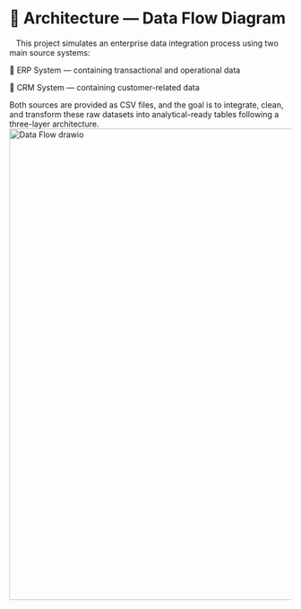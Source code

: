 # 🧩 Architecture — Data Flow Diagram
&nbsp;&nbsp;&nbsp;This project simulates an enterprise data integration process using two main source systems:

🧾 ERP System — containing transactional and operational data

👥 CRM System — containing customer-related data

Both sources are provided as CSV files, and the goal is to integrate, clean, and transform these raw datasets into analytical-ready tables following a three-layer architecture.
&nbsp;
&nbsp;
<img width="1342" height="841" alt="Data Flow drawio" src="https://github.com/user-attachments/assets/a41f0a25-2636-43bf-9204-b2eaa723bc7f" />
